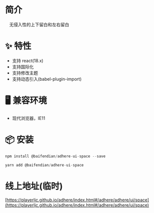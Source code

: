 # 简介
&ensp;&ensp;无侵入性的上下留白和左右留白

# ✨ 特性
- 支持 react(18.x)
- 支持国际化
- 支持修改主题
- 支持动态引入(babel-plugin-import)

# 🖥 兼容环境
- 现代浏览器，IE11

# 📦 安装
```javascript
npm install @baifendian/adhere-ui-space --save
``` 

```javascript
yarn add @baifendian/adhere-ui-space
```

# 线上地址(临时)
[https://playerljc.github.io/adhere/index.html#/adhere/adhere/ui/space](https://playerljc.github.io/adhere/index.html#/adhere/adhere/ui/space)

